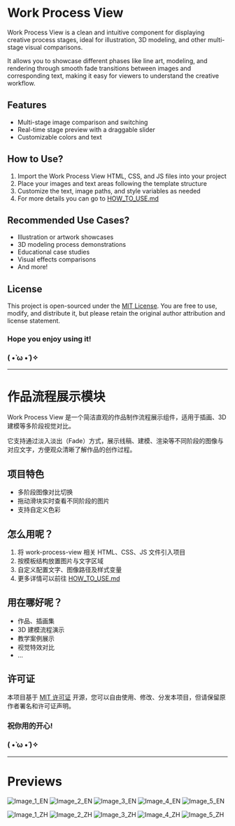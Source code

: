 # Work Process View

Work Process View is a clean and intuitive component for displaying creative process stages, ideal for illustration, 3D modeling, and other multi-stage visual comparisons.

It allows you to showcase different phases like line art, modeling, and rendering through smooth fade transitions between images and corresponding text, making it easy for viewers to understand the creative workflow.

## Features

- Multi-stage image comparison and switching
- Real-time stage preview with a draggable slider
- Customizable colors and text

## How to Use?

1. Import the Work Process View HTML, CSS, and JS files into your project
2. Place your images and text areas following the template structure
3. Customize the text, image paths, and style variables as needed
4. For more details you can go to [HOW_TO_USE.md](https://github.com/menggekkd/work-process-view/blob/main/HOW_TO_USE.md)

## Recommended Use Cases?

- Illustration or artwork showcases
- 3D modeling process demonstrations
- Educational case studies
- Visual effects comparisons
- And more!

## License

This project is open-sourced under the [MIT License](https://github.com/menggekkd/work-process-view/blob/main/LICENSE). You are free to use, modify, and distribute it, but please retain the original author attribution and license statement.

### Hope you enjoy using it!
### ( •̀ ω •́ )✧

---

# 作品流程展示模块

Work Process View 是一个简洁直观的作品制作流程展示组件，适用于插画、3D建模等多阶段视觉对比。

它支持通过淡入淡出（Fade）方式，展示线稿、建模、渲染等不同阶段的图像与对应文字，方便观众清晰了解作品的创作过程。

## 项目特色

- 多阶段图像对比切换
- 拖动滑块实时查看不同阶段的图片
- 支持自定义色彩

## 怎么用呢？

1. 将 work-process-view 相关 HTML、CSS、JS 文件引入项目
2. 按模板结构放置图片与文字区域
3. 自定义配置文字、图像路径及样式变量
4. 更多详情可以前往 [HOW_TO_USE.md](https://github.com/menggekkd/work-process-view/blob/main/HOW_TO_USE.md)

## 用在哪好呢？

- 作品、插画集
- 3D 建模流程演示
- 教学案例展示
- 视觉特效对比
- ...

## 许可证

本项目基于 [MIT 许可证](https://github.com/menggekkd/work-process-view/blob/main/LICENSE) 开源，您可以自由使用、修改、分发本项目，但请保留原作者署名和许可证声明。

### 祝你用的开心!
### ( •̀ ω •́ )✧


---

# Previews

![Image_1_EN](https://github.com/user-attachments/assets/d4587083-260f-43cd-96d4-607b3ea57dc9)
![Image_2_EN](https://github.com/user-attachments/assets/9431fc88-0214-4143-a422-745e0b48aaac)
![Image_3_EN](https://github.com/user-attachments/assets/a581d958-75af-41e6-b0d4-5db56018ac6a)
![Image_4_EN](https://github.com/user-attachments/assets/2b170d50-5099-450a-87a9-625f92fd63c7)
![Image_5_EN](https://github.com/user-attachments/assets/2dd9762f-5b58-41c7-bcb8-d260d7d51d8f)

![Image_1_ZH](https://github.com/user-attachments/assets/5b7bedbc-14bc-44c6-8047-5406ee91cf14)
![Image_2_ZH](https://github.com/user-attachments/assets/b867ae12-a758-4290-b4be-b0ec2c212599)
![Image_3_ZH](https://github.com/user-attachments/assets/11e51f03-b52a-4920-bda2-32b64ebcf056)
![Image_4_ZH](https://github.com/user-attachments/assets/5675f699-5b98-4ba8-851c-4e3daed9eb98)
![Image_5_ZH](https://github.com/user-attachments/assets/84beecf3-8fe8-4fa4-8930-513adc67664c)
